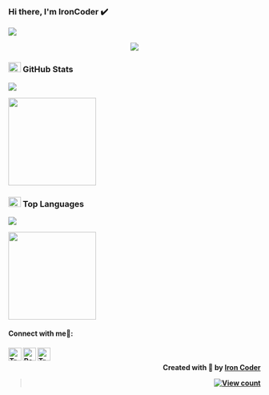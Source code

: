 ### Hi there, I'm IronCoder ✔️

<img src="https://user-images.githubusercontent.com/73097560/115834477-dbab4500-a447-11eb-908a-139a6edaec5c.gif">

<p align="center" color="#36BCF7FF"><img src="https://readme-typing-svg.herokuapp.com?lines=I'm+a+Software+Engineer;I'm+a+Web+Developer;I'm+a+Blogger"></p>

### <img src="https://media.giphy.com/media/cj87CxfRtrUifF3Ryk/giphy.gif" width="25px" height="20px"> GitHub Stats
<img src="https://user-images.githubusercontent.com/73097560/115834477-dbab4500-a447-11eb-908a-139a6edaec5c.gif">

<span>[<img src="https://github-readme-stats.vercel.app/api?username=thangtcm&show_icons=true&hide_border=true&title_color=94b4a4&amp&icon_color=FFFFFF&amp&text_color=FFFFFF&amp&bg_color=000000&count_private=true&include_all_commits=true" height="175">](https://github-readme-stats.vercel.app/api?username=thangtcm)</span>


### <img src="https://media.giphy.com/media/cj87CxfRtrUifF3Ryk/giphy.gif" width="25px" height="20px"> Top Languages
<img src="https://user-images.githubusercontent.com/73097560/115834477-dbab4500-a447-11eb-908a-139a6edaec5c.gif">

<span>[<img src="https://github-readme-stats.vercel.app/api/top-langs/?username=thangtcm&text_color=FFFFFF&bg_color=000000&title_color=94b4a4&langs_count=15&layout=compact&hide_border=true" height="175">](https://github-readme-stats.vercel.app/api/top-langs/?username=thangtcm)</span>

<h4> Connect with me🤝: <h4>
  </hr>
  <a href="mailto:caominhthangtran@gmail.com">
    <img align="left" alt="Trần Cao Minh Thắng | Gmail" width="26px" src="https://www.vectorlogo.zone/logos/gmail/gmail-icon.svg" />
  </a>
   <a href="https://www.facebook.com/TranCaoMinhThang.VN">
    <img align="left" alt="Ratheshan Sathiyamoorthy| Github" width="26px" src="https://www.vectorlogo.zone/logos/facebook/facebook-tile.svg" />
  </a>
   <a href="https://github.com/thangtcm">
    <img align="left" alt="Trần Cao Minh Thắng| Github" width="26px" src="https://www.vectorlogo.zone/logos/github/github-tile.svg" />
  </a>
  <br>

  
  
<p align="right" > Created with 🖤 by <a href="https://github.com/thangtcm">Iron Coder</a></p>

<div align="right">
  
> [![View count](https://visitcount.itsvg.in/api?id=thangtcm&color=6&icon=0&pretty=true)](https://visitcount.itsvg.in/api?id=thangtcm)
  
</div>

  

